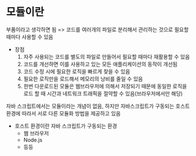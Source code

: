 # 모듈이란
부품이라고 생각하면 됨 => 코드를 여러개의 파일로 분리해서 관리하는 것으로 필요할 때마다 사용할 수 있음   
- 장점
  1. 자주 사용되는 코드를 별도의 파일로 만들어서 필요할 때마다 재활용할 수 있음
  2. 코드를 개선하면 이를 사용하고 있는 모든 애플리케이션의 동작이 개선됨
  3. 코드 수정 시에 필요한 로직을 빠르게 찾을 수 있음
  4. 필요한 로직만을 로드해서 메모리의 낭비를 줄일 수 있음
  5. 한번 다운로드된 모듈은 웹브라우저에 의해서 저장되기 때문에 동일한 로직을 로드 할 때 시간과 네트워크 트래픽을 절약할 수 있음(브라우저에서만 해당)

자바 스크립트에서는 모듈이라는 개념이 없음, 하지만 자바스크립트가 구동되는 호스트 환경에 따라서 서로 다른 모듈화 방법을 제공하고 있음
- 호스트 환경이란 자바 스크립트가 구동되는 환경
  - 웹 브라우저
  - Node.js
  - 등등
